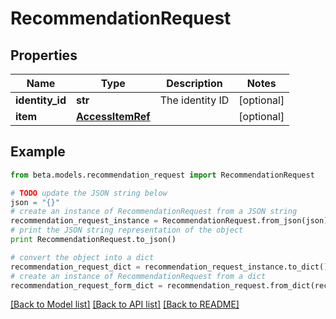 # RecommendationRequest


## Properties
Name | Type | Description | Notes
------------ | ------------- | ------------- | -------------
**identity_id** | **str** | The identity ID | [optional] 
**item** | [**AccessItemRef**](AccessItemRef.md) |  | [optional] 

## Example

```python
from beta.models.recommendation_request import RecommendationRequest

# TODO update the JSON string below
json = "{}"
# create an instance of RecommendationRequest from a JSON string
recommendation_request_instance = RecommendationRequest.from_json(json)
# print the JSON string representation of the object
print RecommendationRequest.to_json()

# convert the object into a dict
recommendation_request_dict = recommendation_request_instance.to_dict()
# create an instance of RecommendationRequest from a dict
recommendation_request_form_dict = recommendation_request.from_dict(recommendation_request_dict)
```
[[Back to Model list]](../README.md#documentation-for-models) [[Back to API list]](../README.md#documentation-for-api-endpoints) [[Back to README]](../README.md)


